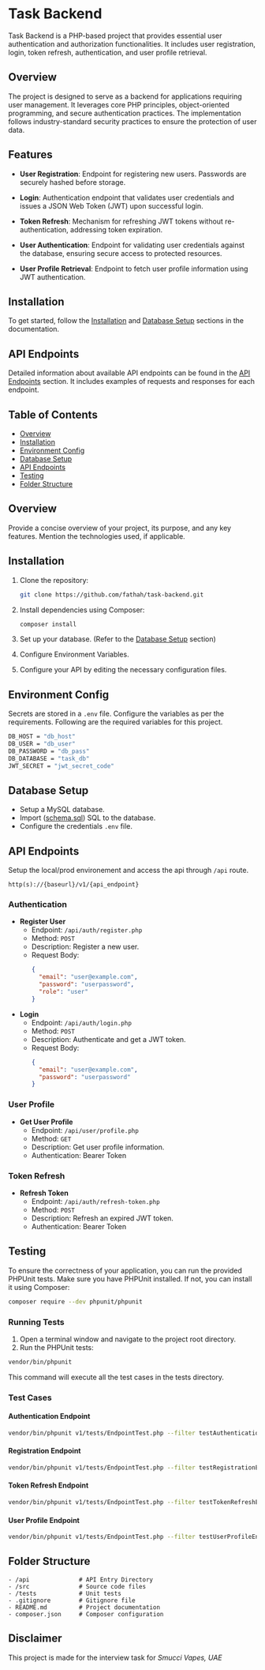 # Task Backend

Task Backend is a PHP-based project that provides essential user authentication and authorization functionalities. It includes user registration, login, token refresh, authentication, and user profile retrieval.


## Overview

The project is designed to serve as a backend for applications requiring user management. It leverages core PHP principles, object-oriented programming, and secure authentication practices. The implementation follows industry-standard security practices to ensure the protection of user data.

## Features

- **User Registration**: Endpoint for registering new users. Passwords are securely hashed before storage.

- **Login**: Authentication endpoint that validates user credentials and issues a JSON Web Token (JWT) upon successful login.

- **Token Refresh**: Mechanism for refreshing JWT tokens without re-authentication, addressing token expiration.

- **User Authentication**: Endpoint for validating user credentials against the database, ensuring secure access to protected resources.

- **User Profile Retrieval**: Endpoint to fetch user profile information using JWT authentication.

## Installation

To get started, follow the [Installation](#installation) and [Database Setup](#database-setup) sections in the documentation.

## API Endpoints

Detailed information about available API endpoints can be found in the [API Endpoints](#api-endpoints) section. It includes examples of requests and responses for each endpoint.




## Table of Contents

- [Overview](#overview)
- [Installation](#installation)
- [Environment Config](#environment-config)
- [Database Setup](#database-setup)
- [API Endpoints](#api-endpoints)
- [Testing](#testing)
- [Folder Structure](#folder-structure)


## Overview

Provide a concise overview of your project, its purpose, and any key features. Mention the technologies used, if applicable.

## Installation

1. Clone the repository:

   ```bash
   git clone https://github.com/fathah/task-backend.git
   ```

2. Install dependencies using Composer:
     ```bash
    composer install
    ```

3. Set up your database. (Refer to the [Database Setup](#database-setup) section)

4. Configure Environment Variables.

5. Configure your API by editing the necessary configuration files.

## Environment Config
Secrets are stored in a `.env` file. Configure the variables as per the requirements. Following are the required variables for this project.

```bash
DB_HOST = "db_host"
DB_USER = "db_user"
DB_PASSWORD = "db_pass"
DB_DATABASE = "task_db"
JWT_SECRET = "jwt_secret_code"
```


## Database Setup

* Setup a MySQL database.
* Import ([schema.sql](schema.sql)) SQL to the database.
* Configure the credentials `.env` file.



## API Endpoints
Setup the local/prod environement and access the api through `/api` route.
```
http(s)://{baseurl}/v1/{api_endpoint}
```
### Authentication

- **Register User**
  - Endpoint: `/api/auth/register.php`
  - Method: `POST`
  - Description: Register a new user.
  - Request Body:
    ```json
    {
      "email": "user@example.com",
      "password": "userpassword",
      "role": "user"
    }
    ```
- **Login**
  - Endpoint: `/api/auth/login.php`
  - Method: `POST`
  - Description: Authenticate and get a JWT token.
  - Request Body:
    ```json
    {
      "email": "user@example.com",
      "password": "userpassword"
    }
    ```

### User Profile

- **Get User Profile**
  - Endpoint: `/api/user/profile.php`
  - Method: `GET`
  - Description: Get user profile information.
  - Authentication: Bearer Token

### Token Refresh

- **Refresh Token**
  - Endpoint: `/api/auth/refresh-token.php`
  - Method: `POST`
  - Description: Refresh an expired JWT token.
  - Authentication: Bearer Token

## Testing
To ensure the correctness of your application, you can run the provided PHPUnit tests. Make sure you have PHPUnit installed. If not, you can install it using Composer:

```bash
composer require --dev phpunit/phpunit
```

### Running Tests
1. Open a terminal window and navigate to the project root directory.
2. Run the PHPUnit tests:
```bash
vendor/bin/phpunit
```

This command will execute all the test cases in the tests directory.

### Test Cases
#### Authentication Endpoint
```bash
vendor/bin/phpunit v1/tests/EndpointTest.php --filter testAuthenticationEndpoint
```
#### Registration Endpoint
```bash
vendor/bin/phpunit v1/tests/EndpointTest.php --filter testRegistrationEndpoint
```

#### Token Refresh Endpoint
```bash
vendor/bin/phpunit v1/tests/EndpointTest.php --filter testTokenRefreshEndpoint
```

#### User Profile Endpoint
```bash
vendor/bin/phpunit v1/tests/EndpointTest.php --filter testUserProfileEndpoint
```

## Folder Structure

```
- /api              # API Entry Directory
- /src              # Source code files
- /tests            # Unit tests
- .gitignore        # Gitignore file
- README.md         # Project documentation
- composer.json     # Composer configuration
```

## Disclaimer
This project is made for the interview task for _Smucci Vapes, UAE_